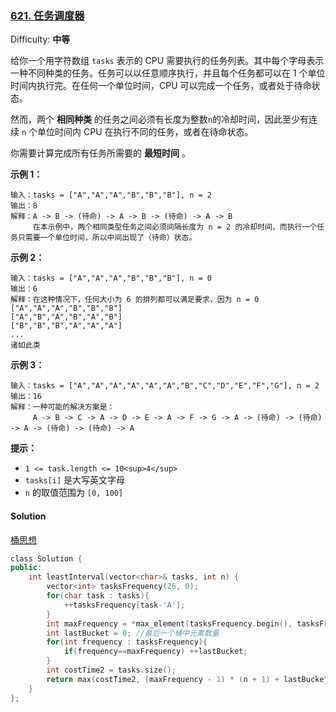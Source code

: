 ### [621\. 任务调度器](https://leetcode-cn.com/problems/task-scheduler/)

Difficulty: **中等**


给你一个用字符数组 `tasks` 表示的 CPU 需要执行的任务列表。其中每个字母表示一种不同种类的任务。任务可以以任意顺序执行，并且每个任务都可以在 1 个单位时间内执行完。在任何一个单位时间，CPU 可以完成一个任务，或者处于待命状态。

然而，两个 **相同种类** 的任务之间必须有长度为整数`n`的冷却时间，因此至少有连续 `n` 个单位时间内 CPU 在执行不同的任务，或者在待命状态。

你需要计算完成所有任务所需要的 **最短时间** 。

**示例 1：**

```
输入：tasks = ["A","A","A","B","B","B"], n = 2
输出：8
解释：A -> B -> (待命) -> A -> B -> (待命) -> A -> B
     在本示例中，两个相同类型任务之间必须间隔长度为 n = 2 的冷却时间，而执行一个任务只需要一个单位时间，所以中间出现了（待命）状态。 
```

**示例 2：**

```
输入：tasks = ["A","A","A","B","B","B"], n = 0
输出：6
解释：在这种情况下，任何大小为 6 的排列都可以满足要求，因为 n = 0
["A","A","A","B","B","B"]
["A","B","A","B","A","B"]
["B","B","B","A","A","A"]
...
诸如此类
```

**示例 3：**

```
输入：tasks = ["A","A","A","A","A","A","B","C","D","E","F","G"], n = 2
输出：16
解释：一种可能的解决方案是：
     A -> B -> C -> A -> D -> E -> A -> F -> G -> A -> (待命) -> (待命) -> A -> (待命) -> (待命) -> A
```

**提示：**

*   `1 <= task.length <= 10<sup>4</sup>`
*   `tasks[i]` 是大写英文字母
*   `n` 的取值范围为 `[0, 100]`


#### Solution

[桶思想](https://leetcode-cn.com/problems/task-scheduler/solution/tong-zi-by-popopop/)

```cpp
​class Solution {
public:
    int leastInterval(vector<char>& tasks, int n) {
        vector<int> tasksFrequency(26, 0);
        for(char task : tasks){
            ++tasksFrequency[task-'A'];
        }
        int maxFrequency = *max_element(tasksFrequency.begin(), tasksFrequency.end()); //桶的数量
        int lastBucket = 0; //最后一个桶中元素数量
        for(int frequency : tasksFrequency){
            if(frequency==maxFrequency) ++lastBucket;
        }
        int costTime2 = tasks.size();
        return max(costTime2, (maxFrequency - 1) * (n + 1) + lastBucket);
    }
};
```